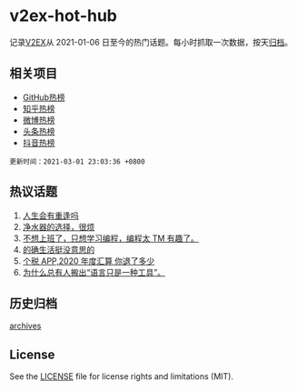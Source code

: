 # v2ex-hot-hub

 记录[V2EX](https://www.v2ex.com/)从 2021-01-06 日至今的热门话题。每小时抓取一次数据，按天[归档](archives)。
 
 ## 相关项目

- [GitHub热榜](https://github.com/lonnyzhang423/github-hot-hub)
- [知乎热榜](https://github.com/lonnyzhang423/zhihu-hot-hub)
- [微博热榜](https://github.com/lonnyzhang423/weibo-hot-hub)
- [头条热榜](https://github.com/lonnyzhang423/toutiao-hot-hub)
- [抖音热榜](https://github.com/lonnyzhang423/douyin-hot-hub)


 `更新时间：2021-03-01 23:03:36 +0800`

## 热议话题

1. [人生会有重逢吗](https://www.v2ex.com/t/757138)
1. [净水器的选择，很烦](https://www.v2ex.com/t/757161)
1. [不想上班了，只想学习编程，编程太 TM 有趣了。](https://www.v2ex.com/t/757097)
1. [的确生活挺没意思的](https://www.v2ex.com/t/757100)
1. [个税 APP,2020 年度汇算 你退了多少](https://www.v2ex.com/t/757338)
1. [为什么总有人搬出“语言只是一种工具”。](https://www.v2ex.com/t/757250)

## 历史归档

[archives](archives)

## License

See the [LICENSE](LICENSE) file for license rights and limitations (MIT).
